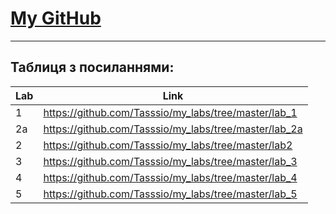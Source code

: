 # [My GitHub](https://github.com/Tasssio)
***
## Таблиця з посиланнями:
| Lab | Link |
| --- | ---- |
| 1 | https://github.com/Tasssio/my_labs/tree/master/lab_1 |
| 2a | https://github.com/Tasssio/my_labs/tree/master/lab_2a |
| 2 | https://github.com/Tasssio/my_labs/tree/master/lab2 |
| 3 | https://github.com/Tasssio/my_labs/tree/master/lab_3 |
| 4 | https://github.com/Tasssio/my_labs/tree/master/lab_4 |
| 5 | https://github.com/Tasssio/my_labs/tree/master/lab_5 |